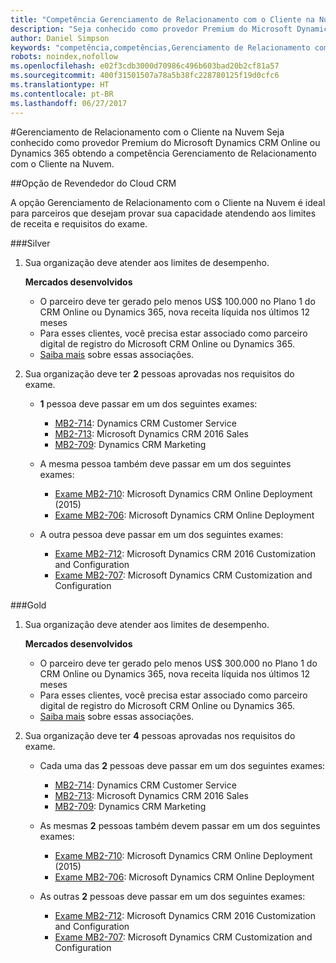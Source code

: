 ```yaml
---
title: "Competência Gerenciamento de Relacionamento com o Cliente na Nuvem"
description: "Seja conhecido como provedor Premium do Microsoft Dynamics CRM Online ou Dynamics 365 obtendo a competência Gerenciamento de Relacionamento com o Cliente na Nuvem."
author: Daniel Simpson
keywords: "competência,competências,Gerenciamento de Relacionamento com o Cliente na Nuvem"
robots: noindex,nofollow
ms.openlocfilehash: e02f3cdb3000d70986c496b603bad20b2cf81a57
ms.sourcegitcommit: 400f31501507a78a5b38fc228780125f19d0cfc6
ms.translationtype: HT
ms.contentlocale: pt-BR
ms.lasthandoff: 06/27/2017
---
```

#<a name="cloud-customer-relationship-management"></a>Gerenciamento de Relacionamento com o Cliente na Nuvem
Seja conhecido como provedor Premium do Microsoft Dynamics CRM Online ou Dynamics 365 obtendo a competência Gerenciamento de Relacionamento com o Cliente na Nuvem.

##<a name="cloud-crm-reseller-option"></a>Opção de Revendedor do Cloud CRM

A opção Gerenciamento de Relacionamento com o Cliente na Nuvem é ideal para parceiros que desejam provar sua capacidade atendendo aos limites de receita e requisitos do exame. 

###<a name="silver"></a>Silver

1. Sua organização deve atender aos limites de desempenho.

    **Mercados desenvolvidos**
    - O parceiro deve ter gerado pelo menos US$ 100.000 no Plano 1 do CRM Online ou Dynamics 365, nova receita líquida nos últimos 12 meses
    - Para esses clientes, você precisa estar associado como parceiro digital de registro do Microsoft CRM Online ou Dynamics 365.
    - [Saiba mais](https://partner.microsoft.com/en-us/membership/digital-partner-of-record) sobre essas associações.  
  
2. Sua organização deve ter **2** pessoas aprovadas nos requisitos do exame.

    - **1** pessoa deve passar em um dos seguintes exames:
        - [MB2-714](https://www.microsoft.com/en-us/learning/exam-mb2-714.aspx): Dynamics CRM Customer Service
        - [MB2-713](https://www.microsoft.com/en-us/learning/exam-mb2-713.aspx): Microsoft Dynamics CRM 2016 Sales
        - [MB2-709](https://www.microsoft.com/en-us/learning/exam-mb2-709.aspx): Dynamics CRM Marketing 

    - A mesma pessoa também deve passar em um dos seguintes exames:
        - [Exame MB2-710](https://www.microsoft.com/en-us/learning/exam-mb2-710.aspx): Microsoft Dynamics CRM Online Deployment (2015)
        - [Exame MB2-706](https://www.microsoft.com/en-us/learning/exam-mb2-706.aspx): Microsoft Dynamics CRM Online Deployment
        
    - A outra pessoa deve passar em um dos seguintes exames:
        - [Exame MB2-712](https://www.microsoft.com/en-us/learning/exam-mb2-712.aspx): Microsoft Dynamics CRM 2016 Customization and Configuration
        - [Exame MB2-707](https://www.microsoft.com/en-us/learning/exam-mb2-707.aspx): Microsoft Dynamics CRM Customization and Configuration


###<a name="gold"></a>Gold

1. Sua organização deve atender aos limites de desempenho.

    **Mercados desenvolvidos**
    
    - O parceiro deve ter gerado pelo menos US$ 300.000 no Plano 1 do CRM Online ou Dynamics 365, nova receita líquida nos últimos 12 meses
    - Para esses clientes, você precisa estar associado como parceiro digital de registro do Microsoft CRM Online ou Dynamics 365.
    - [Saiba mais](https://partner.microsoft.com/en-us/membership/digital-partner-of-record) sobre essas associações.  
  
2. Sua organização deve ter **4** pessoas aprovadas nos requisitos do exame.

    - Cada uma das **2** pessoas deve passar em um dos seguintes exames:
        - [MB2-714](https://www.microsoft.com/en-us/learning/exam-mb2-714.aspx): Dynamics CRM Customer Service
        - [MB2-713](https://www.microsoft.com/en-us/learning/exam-mb2-713.aspx): Microsoft Dynamics CRM 2016 Sales
        - [MB2-709](https://www.microsoft.com/en-us/learning/exam-mb2-709.aspx): Dynamics CRM Marketing 

    - As mesmas **2** pessoas também devem passar em um dos seguintes exames:
        - [Exame MB2-710](https://www.microsoft.com/en-us/learning/exam-mb2-710.aspx): Microsoft Dynamics CRM Online Deployment (2015)
        - [Exame MB2-706](https://www.microsoft.com/en-us/learning/exam-mb2-706.aspx): Microsoft Dynamics CRM Online Deployment

    - As outras **2** pessoas deve passar em um dos seguintes exames:
        - [Exame MB2-712](https://www.microsoft.com/en-us/learning/exam-mb2-712.aspx): Microsoft Dynamics CRM 2016 Customization and Configuration
        - [Exame MB2-707](https://www.microsoft.com/en-us/learning/exam-mb2-707.aspx): Microsoft Dynamics CRM Customization and Configuration

